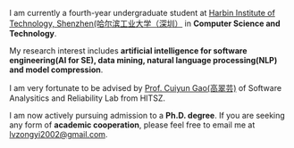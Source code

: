 
I am currently a fourth-year undergraduate student at [Harbin Institute of Technology, Shenzhen(哈尔滨工业大学（深圳）](https://www.hitsz.edu.cn/index.html) in **Computer Science and Technology**.

My research interest includes **artificial intelligence for software engineering(AI for SE), data mining, natural language processing(NLP) and model compression**.

I am very fortunate to be advised by [Prof. Cuiyun Gao(高翠芸)](https://cuiyungao.github.io/) of Software Analysitics and Reliability Lab from HITSZ.

I am now actively pursuing admission to a **Ph.D. degree**. If you are seeking any form of **academic cooperation**, please feel free to email me at lvzongyi2002@gmail.com.
